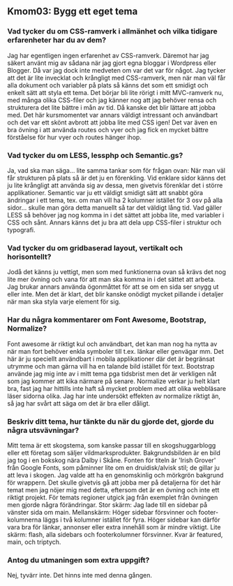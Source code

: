 
 
Kmom03: Bygg ett eget tema
------------------------------------

### Vad tycker du om CSS-ramverk i allmänhet och vilka tidigare erfarenheter har du av dem? ###

Jag har egentligen ingen erfarenhet av CSS-ramverk. Däremot har jag säkert använt mig av sådana 
när jag gjort egna bloggar i Wordpress eller Blogger. Då var jag dock inte medveten om var det var för något. 
Jag tycker att det är lite invecklat och krångligt med CSS-ramverk, men när man väl får
alla dokument och variabler på plats så känns det som ett smidigt och enkelt sätt att styla 
ett tema. Det börjar bli lite rörigt i mitt MVC-ramverk nu, med många olika CSS-filer och jag känner nog att jag
behöver rensa och strukturera det lite bättre i mån av tid. Då kanske det blir lättare att jobba med.
Det här kursmomentet var annars väldigt intressant och användbart och det var ett skönt avbrott 
att jobba lite med CSS igen! Det var även en bra övning i att använda routes och vyer och 
jag fick en mycket bättre förståelse för hur vyer och routes hänger ihop. 

### Vad tycker du om LESS, lessphp och Semantic.gs? ###

Ja, vad ska man säga... lite samma tankar som för frågan ovan: När man väl får 
strukturen på plats så är det ju en förenkling. Vid enklare sidor känns det ju lite 
krångligt att använda sig av dessa, men givetvis förenklar det i större applikationer.
Semantic var ju ett väldigt smidigt sätt att snabbt göra ändringar i ett tema,
tex. om man vill ha 2 kolumner istället för 3 osv på alla sidor... skulle man 
göra detta manuellt så tar det väldigt lång tid. Vad gäller LESS så behöver jag nog komma
in i det sättet att jobba lite, med variabler i CSS och sånt. Annars känns det ju bra
att dela upp CSS-filer i struktur och typografi.

### Vad tycker du om gridbaserad layout, vertikalt och horisontellt? ###

Jodå det känns ju vettigt, men som med funktionerna ovan så krävs det nog lite 
mer övning och vana för att man ska komma in i det sättet att arbeta. Jag brukar 
annars använda ögonmåttet för att se om en sida ser snygg ut eller inte. Men det är klart, 
det blir kanske onödigt mycket pillande i detaljer när man ska styla varje element för sig.


### Har du några kommentarer om Font Awesome, Bootstrap, Normalize? ###

Font awesome är riktigt kul och användbart, det kan man nog ha nytta av när man fort
behöver enkla symboler till t.ex. länkar eller genvägar mm. Det här är ju speciellt användbart
i mobila applikationer där det är begränsat utrymme och man gärna vill ha en talande bild
istället för text. Bootstrap använde jag mig inte av i mitt tema pga tidsbrist 
men det är verkligen nåt som jag kommer att kika närmare på senare. Normalize 
verkar ju helt klart bra, fast jag har hittills inte haft så mycket problem med 
att olika webbläsare läser sidorna olika. Jag har inte undersökt effekten av
normalize riktigt än, så jag har svårt att säga om det är bra eller dåligt.

### Beskriv ditt tema, hur tänkte du när du gjorde det, gjorde du några utsvävningar? ###

Mitt tema är ett skogstema, som kanske passar till en skogshuggarblogg eller ett 
företag som säljer vildmarksprodukter. Bakgrundsbilden är en bild jag tog i en bokskog 
nära Dalby i Skåne. Fonten för titeln är 'Irish Grover' från Google Fonts, som 
påminner lite om en druidisk/alvisk stil; de gillar ju att leva i skogen.
Jag valde att ha en genomskinlig och mörkgrön bakgrund för wrappern. Det skulle givetvis gå att 
jobba mer på detaljerna för det här temat men jag nöjer mig med detta, eftersom 
det är en övning och inte ett riktigt projekt. För temats regioner utgick jag från
exemplet från övningen men gjorde några förändringar. 
Stor skärm: Jag lade till en sidebar på vänster sida om main.
Mellanskärm: Höger sidebar försvinner och footer-kolumnerna läggs i två kolumner 
istället för fyra. Höger sidebar kan därför vara bra för länkar, annonser eller 
extra innehåll som är mindre viktigt.
Lite skärm: flash, alla sidebars och footerkolumner försvinner. Kvar är featured, main, 
och triptych.

### Antog du utmaningen som extra uppgift? ###
 
Nej, tyvärr inte. Det hinns inte med denna gången.